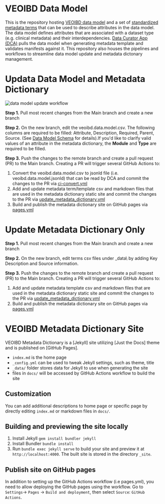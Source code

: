 # VEOIBD Data Model

This is the repository hosting [VEOIBD data model](https://github.com/VEOIBD/data_models/blob/main/veoibd.data.model.csv) and a set of [standardized metadata terms](https://github.com/VEOIBD/data_models/tree/main/_data) that can be used to describe attributes in the data model. The data model defines attributes that are associated with a dataset type (e.g. clinical metadata) and their interdependencies. [Data Curator App (DCA)](https://dca.app.sagebionetworks.org/) pulls the data model when generating metadata template and validates manifests against it. This repository also houses the pipelines and workflows to streamline data model update and metadata dictonary management.  

# Updata Data Model and Metadata Dictionary
![data model update workflow](https://github.com/VEOIBD/data_models/assets/90745557/0301957e-ba32-47e8-a905-6ff0b6d85674)

**Step 1.** Pull most recent changes from the Main branch and create a new branch

**Step 2.** On the new branch, edit the veoibd.data.model.csv. The following columns are required to be filled: Attribute, Description, Required, Parent, Source. (See [Data Model Schema](https://sagebionetworks.jira.com/wiki/spaces/SCHEM/pages/2473623559/The+Data+Model+Schema) for details).If you'd like to clarify valid values of an attribute in the metadata dictionary, the **Module** and **Type** are required to be filled.  

**Step 3.** Push the changes to the remote branch and create a pull request (PR) to the Main branch. Creating a PR will trigger several GitHub Actions to: 
 1. Convert the veoibd.data.model.csv to jsonld file (i.e. veoibd.data.model.jsonld) that can be read by DCA and commit the changes to the PR via [ci-convert.yml](https://github.com/VEOIBD/data_models/blob/main/.github/workflows/ci-convert.yml)
 2. Add and update metadata term/template csv and markdown files that are used in the metadata dictionary static site and commit the changes to the PR via [update_metadata_dictionary.yml](https://github.com/VEOIBD/data_models/blob/main/.github/workflows/update_metadata_dictionary.yml)
 3. Build and publish the metadata dictionary site on GitHub pages via [pages.yml](https://github.com/VEOIBD/data_models/blob/main/.github/workflows/pages.yml)

# Update Metadata Dictionary Only

**Step 1.** Pull most recent changes from the Main branch and create a new branch

**Step 2.** On the new branch, edit terms csv files under \_data\ by adding Key Description and Source information.

**Step 3.** Push the changes to the remote branch and create a pull request (PR) to the Main branch. Creating a PR will trigger several GitHub Actions to: 
1. Add and update metadata template csv and markdown files that are used in the metadata dictionary static site and commit the changes to the PR via [update_metadata_dictionary.yml](https://github.com/VEOIBD/data_models/blob/main/.github/workflows/update_metadata_dictionary.yml)
2. Build and publish the metadata dictionary site on GitHub pages via [pages.yml](https://github.com/VEOIBD/data_models/blob/main/.github/workflows/pages.yml)

# VEOIBD Metadata Dictionary Site
VEOIBD Metadata Dictionary is a [Jekyll] site utilizing [Just the Docs] theme and is published on [GitHub Pages]. 

- `index.md` is the home page 
- `_config.yml` can be used to tweak Jekyll settings, such as theme, title
- `_data/` folder stores data for Jekyll to use when generating the site
- files in `docs/` will be accessed by GitHub Actions workflow to build the site

## Customization
You can add additional descriptions to home page or specific page by directly editing `index.md` or markdown files in `docs/`. 

## Building and previewing the site locally

1. Install Jekyll `gem install bundler jekyll`
2. Install Bundler `bundle install`
3. Run `bundle exec jekyll serve` to build your site and preview it at `http://localhost:4000`. The built site is stored in the directory `_site`.

## Publish site on GitHub pages
In addition to setting up the GitHub Actions workflow (i.e pages.yml), you need to allow deploying the GitHub pages using the workflow. Go to `Settings`-> `Pages` -> `Build and deployment`, then select `Source`: `GitHub Actions`.
